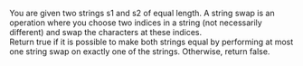 You are given two strings s1 and s2 of equal length. A string swap is an operation where you choose two indices in a string (not necessarily different) and swap the characters at these indices.  
Return true if it is possible to make both strings equal by performing at most one string swap on exactly one of the strings. Otherwise, return false.
